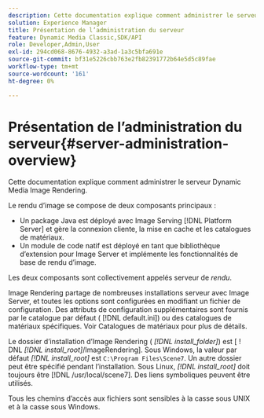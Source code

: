 ```yaml
---
description: Cette documentation explique comment administrer le serveur Dynamic Media Image Rendering.
solution: Experience Manager
title: Présentation de l’administration du serveur
feature: Dynamic Media Classic,SDK/API
role: Developer,Admin,User
exl-id: 294cd068-8676-4932-a3ad-1a3c5bfa691e
source-git-commit: bf31e5226cbb763e2fb82391772b64e5d5c89fae
workflow-type: tm+mt
source-wordcount: '161'
ht-degree: 0%

---
```


# Présentation de l’administration du serveur{#server-administration-overview}

Cette documentation explique comment administrer le serveur Dynamic Media Image Rendering.

Le rendu d’image se compose de deux composants principaux :

* Un package Java est déployé avec Image Serving [!DNL Platform Server] et gère la connexion cliente, la mise en cache et les catalogues de matériaux.
* Un module de code natif est déployé en tant que bibliothèque d’extension pour Image Server et implémente les fonctionnalités de base de rendu d’image.

Les deux composants sont collectivement appelés serveur de *rendu*.

Image Rendering partage de nombreuses installations serveur avec Image Server, et toutes les options sont configurées en modifiant un fichier de configuration. Des attributs de configuration supplémentaires sont fournis par le catalogue par défaut ( [!DNL default.ini]) ou des catalogues de matériaux spécifiques. Voir Catalogues de matériaux pour plus de détails.

Le dossier d’installation d’Image Rendering ( *[!DNL install_folder]*) est [ ! DNL *[!DNL install_root]*/ImageRendering]. Sous Windows, la valeur par défaut *[!DNL install_root]* est `C:\Program Files\Scene7`. Un autre dossier peut être spécifié pendant l’installation. Sous Linux, *[!DNL install_root]* doit toujours être [!DNL /usr/local/scene7]. Des liens symboliques peuvent être utilisés.

Tous les chemins d’accès aux fichiers sont sensibles à la casse sous UNIX et à la casse sous Windows.
